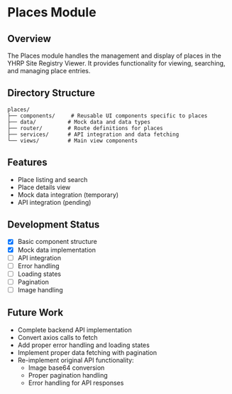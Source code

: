 # Places Module

## Overview

The Places module handles the management and display of places in the YHRP Site Registry Viewer. It provides functionality for viewing, searching, and managing place entries.

## Directory Structure

```
places/
├── components/     # Reusable UI components specific to places
├── data/          # Mock data and data types
├── router/        # Route definitions for places
├── services/      # API integration and data fetching
└── views/         # Main view components
```

## Features

- Place listing and search
- Place details view
- Mock data integration (temporary)
- API integration (pending)

## Development Status

- [x] Basic component structure
- [x] Mock data implementation
- [ ] API integration
- [ ] Error handling
- [ ] Loading states
- [ ] Pagination
- [ ] Image handling

## Future Work

- Complete backend API implementation
- Convert axios calls to fetch
- Add proper error handling and loading states
- Implement proper data fetching with pagination
- Re-implement original API functionality:
  - Image base64 conversion
  - Proper pagination handling
  - Error handling for API responses
